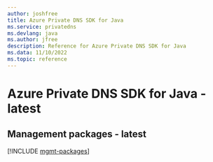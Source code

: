 ```yaml
---
author: joshfree
title: Azure Private DNS SDK for Java
ms.service: privatedns
ms.devlang: java
ms.author: jfree
description: Reference for Azure Private DNS SDK for Java
ms.data: 11/10/2022
ms.topic: reference
---
```

# Azure Private DNS SDK for Java - latest

## Management packages - latest
[!INCLUDE [mgmt-packages](private-dns-mgmt-index.md)]